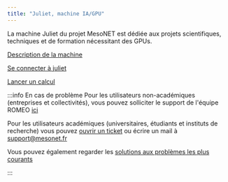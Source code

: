 ```yaml
---
title: "Juliet, machine IA/GPU"
---
```

La machine Juliet du projet MesoNET est dédiée aux projets scientifiques, techniques et de formation nécessitant des GPUs.

[Description de la machine](/code_form/juliet/description)

[Se connecter à juliet](/code_form/juliet/connexion)

[Lancer un calcul](/code_form/juliet/jobs)


:::info En cas de problème
Pour les utilisateurs non-académiques (entreprises et collectivités), vous pouvez solliciter le support de l'équipe ROMEO [ici](https://romeo-ticket.univ-reims.fr)

Pour les utilisateurs académiques (universitaires, étudiants et instituts de recherche) vous pouvez [ouvrir un ticket](https://tickets.mesonet.fr/) ou écrire un mail à [support@mesonet.fr](mailto:support@mesonet.fr)

Vous pouvez également regarder les [solutions aux problèmes les plus courants](/code_form/juliet/troubleshooting)

:::
